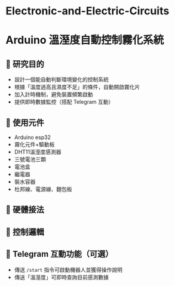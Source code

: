 # Electronic-and-Electric-Circuits
# Arduino 溫溼度自動控制霧化系統

## 🎯 研究目的

- 設計一個能自動判斷環境變化的控制系統
- 根據「溫度過高且濕度不足」的條件，自動開啟霧化片
- 加入計時機制，避免裝置頻繁啟動
- 提供即時數據監控（搭配 Telegram 互動）

## 🧰 使用元件

- Arduino esp32
- 霧化元件+驅動板
- DHT11溫溼度感測器
- 三號電池三顆
- 電池盒
- 繼電器
- 裝水容器
- 杜邦線、電源線、麵包板

## 🔌 硬體接法


## 🧠 控制邏輯



## 💬 Telegram 互動功能（可選）

- 傳送 `/start` 指令可啟動機器人並獲得操作說明
- 傳送「溫溼度」可即時查詢目前感測數據
